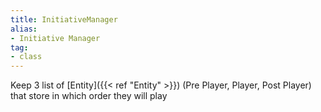 ```yaml
---
title: InitiativeManager
alias: 
- Initiative Manager
tag: 
- class
---
```

Keep 3 list of [Entity]({{< ref "Entity" >}}) (Pre Player, Player, Post Player) that store in which order they will play

